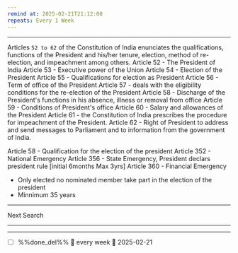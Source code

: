 ```yaml
---
remind at: 2025-02-21T21:12:00
repeats: Every 1 Week
---
```

---
Articles `52 to 62` of the Constitution of India enunciates the qualifications, functions of the President and his/her tenure, election, method of re-election, and impeachment among others.
Article 52  - The President of India
Article 53  - Executive power of the Union
Article 54  - Election of the President
Article 55  - Qualifications for election as President
Article 56  - Term of office of the President
Article 57  - deals with the eligibility conditions for the re-election of the President
Article 58  - Discharge of the President's functions in his absence, illness or removal from office
Article 59  - Conditions of President's office
Article 60  - Salary and allowances of the President
Article 61  - the Constitution of India prescribes the procedure for impeachment of the President.
Article 62  - Right of President to address and send messages to Parliament and to information from the government of India.

Article 58  - Qualification for the election of the president
Article 352 - National Emergency
Article 356 - State Emergency, President declars president rule [initial 6months Max 3yrs]
Article 360 - Financial Emergency

- Only elected no nominated member take part in the election of the president
- Minnimum 35 years


---
Next Search

---
---
- [ ] %%done_del%% 🔁 every week 📅 2025-02-21
